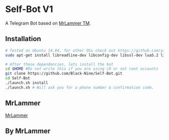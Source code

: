 Self-Bot V1
============

A Telegram Bot based on [MrLammer TM](https://telegram.me/MrLammerCH).

Installation
------------
```bash
# Tested on Ubuntu 14.04, for other OSs check out https://github.com/yagop/telegram-bot/wiki/Installation
sudo apt-get install libreadline-dev libconfig-dev libssl-dev lua5.2 liblua5.2-dev libevent-dev make unzip git redis-server g++ libjansson-dev libpython-dev expat libexpat1-dev
```

```bash
# After those dependencies, lets install the bot
cd $HOME #Do not write this if you are using c9 or not root accounts
git clone https://github.com/Black-Nine/Self-Bot.git
cd Self-Bot
./launch.sh install
./launch.sh # Will ask you for a phone number & confirmation code.
```

MrLammer
-----------------

[MrLammer](http://telegram.me/MrLammer)<br>

By MrLammer
-----------------
